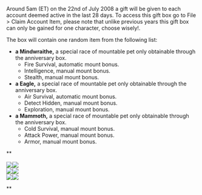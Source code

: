 Around 5am (ET) on the 22nd of July 2008 a gift will be given to each account deemed active in the last 28 days. To access this gift box go to File > Claim Account Item, please note that unlike previous years this gift box can only be gained for one character, choose wisely!.

The box will contain one random item from the following list:

*   **a Mindwraithe,** a special race of mountable pet only obtainable through the anniversary box.
    *   Fire Survival, automatic mount bonus.
    *   Intelligence, manual mount bonus.
    *   Stealth, manual mount bonus.
*   **a Eagle,** a special race of mountable pet only obtainable through the anniversary box.
    *   Air Survival, automatic mount bonus.
    *   Detect Hidden, manual mount bonus.
    *   Exploration, manual mount bonus.
*   **a Mammoth,** a special race of mountable pet only obtainable through the anniversary box.
    *   Cold Survival, manual mount bonus.
    *   Attack Power, manual mount bonus.
    *   Armor, manual mount bonus.

**

![](https://lohcdn.com/game/r/big/mjpmindm.gif)![](https://lohcdn.com/game/r/big/mjpmindf.gif)  
![](https://lohcdn.com/game/r/big/mjpeaglem.gif)![](https://lohcdn.com/game/r/big/mjpeaglef.gif)  
![](https://lohcdn.com/game/r/big/mjpmammothm.gif)![](https://lohcdn.com/game/r/big/mjpmammothf.gif)

**